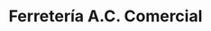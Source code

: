 ---
title: "Ferretería A.C. Comercial"
url: /asuncion/ferreteria-a-c-comercial/
shop: Eisenwaren
---